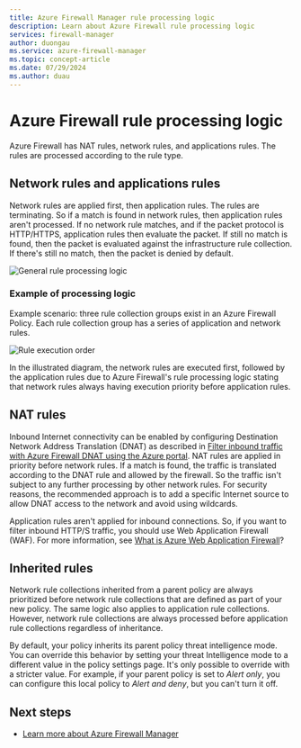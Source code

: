 ```yaml
---
title: Azure Firewall Manager rule processing logic
description: Learn about Azure Firewall rule processing logic
services: firewall-manager
author: duongau
ms.service: azure-firewall-manager
ms.topic: concept-article
ms.date: 07/29/2024
ms.author: duau
---
```


# Azure Firewall rule processing logic

Azure Firewall has NAT rules, network rules, and applications rules. The rules are processed according to the rule type.

## Network rules and applications rules

Network rules are applied first, then application rules. The rules are terminating. So if a match is found in network rules, then application rules aren't processed. If no network rule matches, and if the packet protocol is HTTP/HTTPS, application rules then evaluate the packet. If still no match is found, then the packet is evaluated against the infrastructure rule collection. If there's still no match, then the packet is denied by default.

![General rule processing logic](media/rule-processing/rule-logic-processing.png)

### Example of processing logic
Example scenario: three rule collection groups exist in an Azure Firewall Policy. Each rule collection group has a series of application and network rules.

![Rule execution order](media/rule-processing/rule-execution-order.png)

In the illustrated diagram, the network rules are executed first, followed by the application rules due to Azure Firewall's rule processing logic stating that network rules always having execution priority before application rules.

## NAT rules

Inbound Internet connectivity can be enabled by configuring Destination Network Address Translation (DNAT) as described in [Filter inbound traffic with Azure Firewall DNAT using the Azure portal](../firewall/tutorial-firewall-dnat.md). NAT rules are applied in priority before network rules. If a match is found, the traffic is translated according to the DNAT rule and allowed by the firewall. So the traffic isn't subject to any further processing by other network rules. For security reasons, the recommended approach is to add a specific Internet source to allow DNAT access to the network and avoid using wildcards.

Application rules aren't applied for inbound connections. So, if you want to filter inbound HTTP/S traffic, you should use Web Application Firewall (WAF). For more information, see [What is Azure Web Application Firewall](../web-application-firewall/overview.md)?


## Inherited rules

Network rule collections inherited from a parent policy are always prioritized before network rule collections that are defined as part of your new policy. The same logic also applies to application rule collections. However, network rule collections are always processed before application rule collections regardless of inheritance.

By default, your policy inherits its parent policy threat intelligence mode. You can override this behavior by setting your threat Intelligence mode to a different value in the policy settings page. It's only possible to override with a stricter value. For example, if your parent policy is set to *Alert only*, you can configure this local policy to *Alert and deny*, but you can't turn it off.

## Next steps

- [Learn more about Azure Firewall Manager](overview.md)

